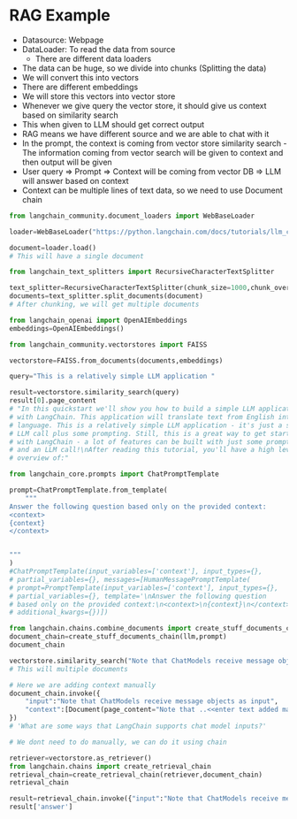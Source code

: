 # RAG Example

* Datasource: Webpage
* DataLoader: To read the data from source
  * There are different data loaders
* The data can be huge, so we divide into chunks (Splitting the data)
* We will convert this into vectors
* There are different embeddings
* We will store this vectors into vector store
* Whenever we give query the vector store, it should give us context based on similarity search
* This when given to LLM should get correct output
* RAG means we have different source and we are able to chat with it
* In the prompt, the context is coming from vector store similarity search - The information coming from vector search will be given to context and then output will be given
* User query ⇒ Prompt ⇒ Context will be coming from vector DB ⇒ LLM will answer based on context
* Context can be multiple lines of text data, so we need to use Document chain

```python
from langchain_community.document_loaders import WebBaseLoader

loader=WebBaseLoader("https://python.langchain.com/docs/tutorials/llm_chain/")

document=loader.load()
# This will have a single document

from langchain_text_splitters import RecursiveCharacterTextSplitter

text_splitter=RecursiveCharacterTextSplitter(chunk_size=1000,chunk_overlap=200)
documents=text_splitter.split_documents(document)
# After chunking, we will get multiple documents

from langchain_openai import OpenAIEmbeddings
embeddings=OpenAIEmbeddings()

from langchain_community.vectorstores import FAISS

vectorstore=FAISS.from_documents(documents,embeddings)

query="This is a relatively simple LLM application "

result=vectorstore.similarity_search(query)
result[0].page_content
# "In this quickstart we'll show you how to build a simple LLM application 
# with LangChain. This application will translate text from English into another
# language. This is a relatively simple LLM application - it's just a single
# LLM call plus some prompting. Still, this is a great way to get started
# with LangChain - a lot of features can be built with just some prompting
# and an LLM call!\nAfter reading this tutorial, you'll have a high level
# overview of:"

from langchain_core.prompts import ChatPromptTemplate

prompt=ChatPromptTemplate.from_template(
    """
Answer the following question based only on the provided context:
<context>
{context}
</context>


"""
)
#ChatPromptTemplate(input_variables=['context'], input_types={}, 
# partial_variables={}, messages=[HumanMessagePromptTemplate(
# prompt=PromptTemplate(input_variables=['context'], input_types={},
# partial_variables={}, template='\nAnswer the following question 
# based only on the provided context:\n<context>\n{context}\n</context>\n\n\n'),
# additional_kwargs={})])

from langchain.chains.combine_documents import create_stuff_documents_chain
document_chain=create_stuff_documents_chain(llm,prompt)
document_chain

vectorstore.similarity_search("Note that ChatModels receive message objects as inpu")
# This will multiple documents 

# Here we are adding context manually
document_chain.invoke({
    "input":"Note that ChatModels receive message objects as input",
    "context":[Document(page_content="Note that ..<<enter text added manually>>")]
})
# 'What are some ways that LangChain supports chat model inputs?'

# We dont need to do manually, we can do it using chain

retriever=vectorstore.as_retriever()
from langchain.chains import create_retrieval_chain
retrieval_chain=create_retrieval_chain(retriever,document_chain)
retrieval_chain

result=retrieval_chain.invoke({"input":"Note that ChatModels receive message objects as input"})
result['answer']
```
